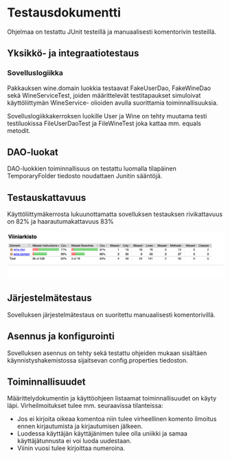 # Testausdokumentti

Ohjelmaa on testattu JUnit testeillä ja manuaalisesti komentorivin testeillä.

## Yksikkö- ja integraatiotestaus
### Sovelluslogiikka

Pakkauksen wine.domain luokkia testaavat FakeUserDao, FakeWineDao sekä WineServiceTest, joiden määrittelevät testitapaukset simuloivat käyttöliittymän WineService- olioiden avulla suorittamia toiminnallisuuksia.

Sovelluslogiikkakerroksen luokille User ja Wine on tehty muutama testi testiluokissa FileUserDaoTest ja FileWineTest
joka kattaa mm. equals metodit. 

## DAO-luokat

DAO-luokkien toiminnallisuus on testattu luomalla tilapäinen TemporaryFolder tiedosto noudattaen Junitin sääntöjä. 

## Testauskattavuus

Käyttöliittymäkerrosta lukuunottamatta sovelluksen testauksen rivikattavuus on 82% ja haarautumakattavuus 83%

<img src="https://github.com/sritala/ot-harjoitustyo/blob/master/dokumentaatio/kuvat/jacoco.png">

## Järjestelmätestaus

Sovelluksen järjestelmätestaus on suoritettu manuaalisesti komentorivillä. 

## Asennus ja konfigurointi

Sovelluksen asennus on tehty sekä testattu ohjeiden mukaan sisältäen käynnistyshakemistossa sijaitsevan config.properties tiedoston. 

## Toiminnallisuudet

Määrittelydokumentin ja käyttöohjeen listaamat toiminnallisuudet on käyty läpi. Virheilmoitukset tulee mm. seuraavissa tilanteissa:
- Jos ei kirjoita oikeaa komentoa niin tulee virheellinen komento ilmoitus ennen kirjautumista ja kirjautumisen jälkeen.
- Luodessa käyttäjän käyttäjänimen tulee olla uniikki ja samaa käyttäjätunnusta ei voi luoda uudestaan. 
- Viinin vuosi tulee kirjoittaa numeroina. 
